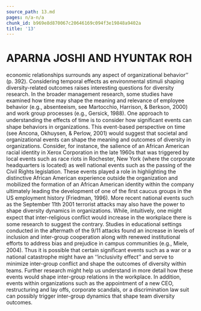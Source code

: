 ```yaml
---
source_path: 13.md
pages: n/a-n/a
chunk_id: b969e8d870067c20646169c094f3e19848a9402a
title: '13'
---
```

# APARNA JOSHI AND HYUNTAK ROH

economic relationships surrounds any aspect of organizational behavior’’ (p. 392). Considering temporal effects as environmental stimuli shaping diversity-related outcomes raises interesting questions for diversity research. In the broader management research, some studies have examined how time may shape the meaning and relevance of employee behavior (e.g., absenteeism, see Martocchio, Harrison, & Berkson, 2000) and work group processes (e.g., Gersick, 1988). One approach to understanding the effects of time is to consider how signiﬁcant events can shape behaviors in organizations. This event-based perspective on time (see Ancona, Okhuysen, & Perlow, 2001) would suggest that societal and organizational events can shape the meaning and outcomes of diversity in organizations. Consider, for instance, the salience of an African American racial identity in Xerox Corporation in the late 1960s that was triggered by local events such as race riots in Rochester, New York (where the corporate headquarters is located) as well national events such as the passing of the Civil Rights legislation. These events played a role in highlighting the distinctive African American experience outside the organization and mobilized the formation of an African American identity within the company ultimately leading the development of one of the ﬁrst caucus groups in the US employment history (Friedman, 1996). More recent national events such as the September 11th 2001 terrorist attacks may also have the power to shape diversity dynamics in organizations. While, intuitively, one might expect that inter-religious conﬂict would increase in the workplace there is some research to suggest the contrary. Studies in educational settings conducted in the aftermath of the 9/11 attacks found an increase in levels of inclusion and inter-group cooperation along with renewed institutional efforts to address bias and prejudice in campus communities (e.g., Miele, 2004). Thus it is possible that certain signiﬁcant events such as a war or a national catastrophe might have an ‘‘inclusivity effect’’ and serve to minimize inter-group conﬂict and shape the outcomes of diversity within teams. Further research might help us understand in more detail how these events would shape inter-group relations in the workplace. In addition, events within organizations such as the appointment of a new CEO, restructuring and lay offs, corporate scandals, or a discrimination law suit can possibly trigger inter-group dynamics that shape team diversity outcomes.
